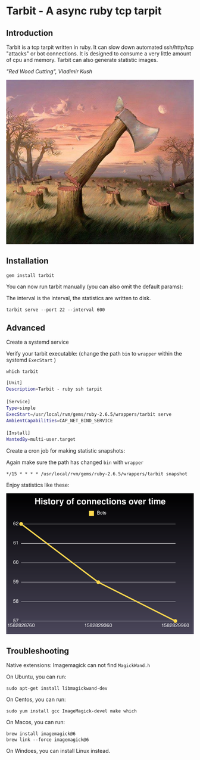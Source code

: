 # Tarbit - A async ruby tcp tarpit

## Introduction

Tarbit is a tcp tarpit written in ruby. It can slow down automated ssh/http/tcp "attacks" or bot connections. 
It is designed to consume a very little amount of cpu and memory. Tarbit can also generate statistic images.

*"Red Wood Cutting", Vladimir Kush*

!["Red Wood Cutting", Vladimir Kush](.assets/red-wood-cutting_vladimir-kush.jpg)

## Installation

```
gem install tarbit
```

You can now run tarbit manually (you can also omit the default params):

The interval is the interval, the statistics are written to disk.

```
tarbit serve --port 22 --interval 600
```

## Advanced

Create a systemd service

Verify your tarbit executable: (change the path `bin` to `wrapper` within the systemd `ExecStart` )

```
which tarbit
```

```bash
[Unit]
Description=Tarbit - ruby ssh tarpit

[Service]
Type=simple
ExecStart=/usr/local/rvm/gems/ruby-2.6.5/wrappers/tarbit serve
AmbientCapabilities=CAP_NET_BIND_SERVICE

[Install]
WantedBy=multi-user.target
```

Create a cron job for making statistic snapshots:

Again make sure the path has changed `bin` with `wrapper`

```
*/15 * * * * /usr/local/rvm/gems/ruby-2.6.5/wrappers/tarbit snapshot
```

Enjoy statistics like these:

![A simple line graph showin connections over time](.assets/1582830001.png)


## Troubleshooting

Native extensions: Imagemagick can not find `MagickWand.h`

On Ubuntu, you can run:
```
sudo apt-get install libmagickwand-dev
```

On Centos, you can run:
```
sudo yum install gcc ImageMagick-devel make which
```

On Macos, you can run: 

```
brew install imagemagick@6
brew link --force imagemagick@6
```

On Windoes, you can install Linux instead.